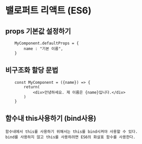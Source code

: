 # 밸로퍼트 리액트 (ES6)

## props 기본값 설정하기

        MyComponent.defaultProps = {
            name : "기본 이름",
        }

## 비구조화 할당 문법

        const MyComponent = ({name}) => {
            return(
                <div>안녕하세요. 제 이름은 {name}입니다.</div>
            )
        }

## 함수내 this사용하기 (bind사용)

    함수내에서 this를 사용하기 위해서는 this를 bind시켜야 사용할 수 있다.
    bind를 사용하지 않고 this를 사용하려면 ES6의 화살표 함수를 사용한다.
